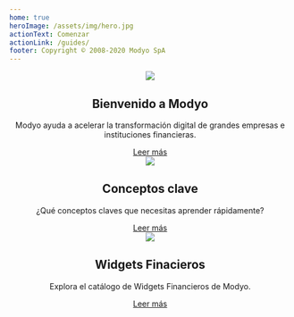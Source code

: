 ```yaml
---
home: true
heroImage: /assets/img/hero.jpg
actionText: Comenzar
actionLink: /guides/
footer: Copyright © 2008-2020 Modyo SpA
---
```


<div class="features">
  <div class="feature" style='text-align: center;'>
    <img src='/assets/img/m.png'/>
    <h2>Bienvenido a Modyo</h2>
    <p>Modyo ayuda a acelerar la transformación digital de grandes empresas e instituciones financieras.</p>
    <a href="/guides/">Leer más</a>
  </div>
  <div class="feature" style='text-align: center;'>
    <img src='/assets/img/i.png'/>
    <h2>Conceptos clave</h2>
    <p>¿Qué conceptos claves que necesitas aprender rápidamente?</p>
    <a href="/guides/key-concepts.html">Leer más</a>
  </div>
  <div class="feature" style='text-align: center;'>
    <img src='/assets/img/layout.png'/>
    <h2>Widgets Finacieros</h2>
    <p>Explora el catálogo de Widgets Financieros de Modyo.</p>
    <a href="/widgets/">Leer más</a>
  </div>  
</div>
